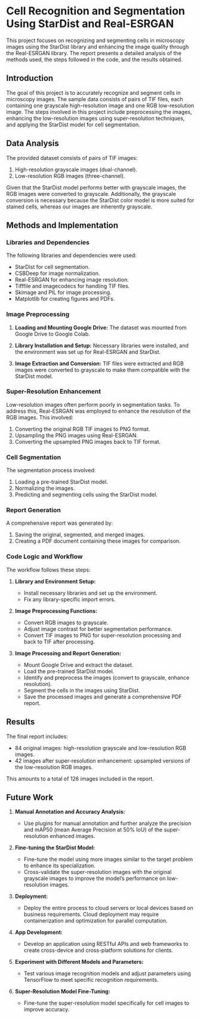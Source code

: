 # Cell Recognition and Segmentation Using StarDist and Real-ESRGAN

This project focuses on recognizing and segmenting cells in microscopy images using the StarDist library and enhancing the image quality through the Real-ESRGAN library. The report presents a detailed analysis of the methods used, the steps followed in the code, and the results obtained.

## Introduction

The goal of this project is to accurately recognize and segment cells in microscopy images. The sample data consists of pairs of TIF files, each containing one grayscale high-resolution image and one RGB low-resolution image. The steps involved in this project include preprocessing the images, enhancing the low-resolution images using super-resolution techniques, and applying the StarDist model for cell segmentation.

## Data Analysis

The provided dataset consists of pairs of TIF images:
1. High-resolution grayscale images (dual-channel).
2. Low-resolution RGB images (three-channel).

Given that the StarDist model performs better with grayscale images, the RGB images were converted to grayscale. Additionally, the grayscale conversion is necessary because the StarDist color model is more suited for stained cells, whereas our images are inherently grayscale.

## Methods and Implementation

### Libraries and Dependencies

The following libraries and dependencies were used:
- StarDist for cell segmentation.
- CSBDeep for image normalization.
- Real-ESRGAN for enhancing image resolution.
- Tifffile and imagecodecs for handling TIF files.
- Skimage and PIL for image processing.
- Matplotlib for creating figures and PDFs.

### Image Preprocessing

1. **Loading and Mounting Google Drive:**
   The dataset was mounted from Google Drive to Google Colab.

2. **Library Installation and Setup:**
   Necessary libraries were installed, and the environment was set up for Real-ESRGAN and StarDist.

3. **Image Extraction and Conversion:**
   TIF files were extracted and RGB images were converted to grayscale to make them compatible with the StarDist model.

### Super-Resolution Enhancement

Low-resolution images often perform poorly in segmentation tasks. To address this, Real-ESRGAN was employed to enhance the resolution of the RGB images. This involved:
1. Converting the original RGB TIF images to PNG format.
2. Upsampling the PNG images using Real-ESRGAN.
3. Converting the upsampled PNG images back to TIF format.

### Cell Segmentation

The segmentation process involved:
1. Loading a pre-trained StarDist model.
2. Normalizing the images.
3. Predicting and segmenting cells using the StarDist model.

### Report Generation

A comprehensive report was generated by:
1. Saving the original, segmented, and merged images.
2. Creating a PDF document containing these images for comparison.

### Code Logic and Workflow

The workflow follows these steps:

1. **Library and Environment Setup:**
   - Install necessary libraries and set up the environment.
   - Fix any library-specific import errors.

2. **Image Preprocessing Functions:**
   - Convert RGB images to grayscale.
   - Adjust image contrast for better segmentation performance.
   - Convert TIF images to PNG for super-resolution processing and back to TIF after processing.

3. **Image Processing and Report Generation:**
   - Mount Google Drive and extract the dataset.
   - Load the pre-trained StarDist model.
   - Identify and preprocess the images (convert to grayscale, enhance resolution).
   - Segment the cells in the images using StarDist.
   - Save the processed images and generate a comprehensive PDF report.

## Results

The final report includes:
- 84 original images: high-resolution grayscale and low-resolution RGB images.
- 42 images after super-resolution enhancement: upsampled versions of the low-resolution RGB images.


This amounts to a total of 126 images included in the report.

## Future Work

1. **Manual Annotation and Accuracy Analysis:**
   - Use plugins for manual annotation and further analyze the precision and mAP50 (mean Average Precision at 50% IoU) of the super-resolution enhanced images.

2. **Fine-tuning the StarDist Model:**
   - Fine-tune the model using more images similar to the target problem to enhance its specialization.
   - Cross-validate the super-resolution images with the original grayscale images to improve the model’s performance on low-resolution images.

3. **Deployment:**
   - Deploy the entire process to cloud servers or local devices based on business requirements. Cloud deployment may require containerization and optimization for parallel computation.

4. **App Development:**
   - Develop an application using RESTful APIs and web frameworks to create cross-device and cross-platform solutions for clients.

5. **Experiment with Different Models and Parameters:**
   - Test various image recognition models and adjust parameters using TensorFlow to meet specific recognition requirements.

6. **Super-Resolution Model Fine-Tuning:**
   - Fine-tune the super-resolution model specifically for cell images to improve accuracy.


